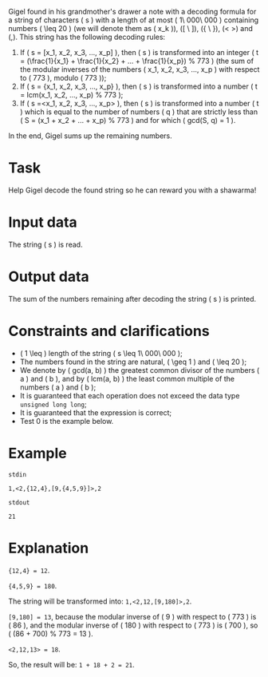 Gigel found in his grandmother's drawer a note with a decoding formula for a string of characters \( s \) with a length of at most \( 1\ 000\ 000 \) containing numbers \( \leq 20 \) (we will denote them as \( x_k \)), \([ \ ]\), \(\{ \ \}\), \(< >\) and \(,\). This string has the following decoding rules:
1) If \( s = [x_1, x_2, x_3, ..., x_p] \), then \( s \) is transformed into an integer \( t = (\frac{1}{x_1} + \frac{1}{x_2} + ... + \frac{1}{x_p}) \% 773 \) (the sum of the modular inverses of the numbers \( x_1, x_2, x_3, ..., x_p \) with respect to \( 773 \), modulo \( 773 \));
2) If \( s = \{x_1, x_2, x_3, ..., x_p\} \), then \( s \) is transformed into a number \( t = lcm(x_1, x_2, ..., x_p) \% 773 \);
3) If \( s =<x_1, x_2, x_3, ..., x_p> \), then \( s \) is transformed into a number \( t \) which is equal to the number of numbers \( q \) that are strictly less than \( S = (x_1 + x_2 + ... + x_p) \% 773 \) and for which \( gcd(S, q) = 1 \).

In the end, Gigel sums up the remaining numbers.

# Task
Help Gigel decode the found string so he can reward you with a shawarma!

# Input data
The string \( s \) is read.

# Output data
The sum of the numbers remaining after decoding the string \( s \) is printed.

# Constraints and clarifications
* \( 1 \leq \) length of the string \( s \leq 1\ 000\ 000 \);
* The numbers found in the string are natural, \( \geq 1 \) and \( \leq 20 \);
* We denote by \( gcd(a, b) \) the greatest common divisor of the numbers \( a \) and \( b \), and by \( lcm(a, b) \) the least common multiple of the numbers \( a \) and \( b \);
* It is guaranteed that each operation does not exceed the data type `unsigned long long`;
* It is guaranteed that the expression is correct;
* Test 0 is the example below.

# Example
`stdin`
```
1,<2,{12,4},[9,{4,5,9}]>,2
```
`stdout`
```
21
```

# Explanation
`{12,4} = 12`.

`{4,5,9} = 180`.

The string will be transformed into: `1,<2,12,[9,180]>,2`.

`[9,180] = 13`, because the modular inverse of \( 9 \) with respect to \( 773 \) is \( 86 \), and the modular inverse of \( 180 \) with respect to \( 773 \) is \( 700 \), so \( (86 + 700) \% 773 = 13 \).

`<2,12,13> = 18`.

So, the result will be: `1 + 18 + 2 = 21`.